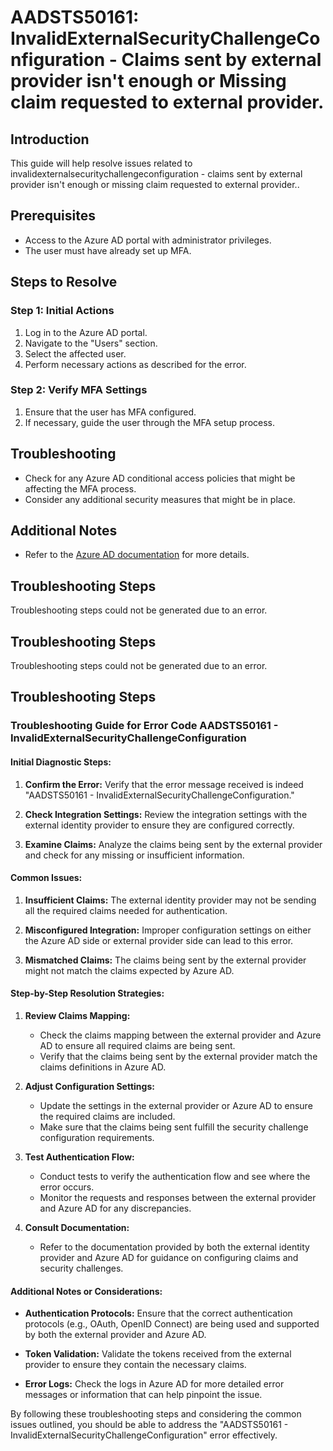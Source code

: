 # AADSTS50161: InvalidExternalSecurityChallengeConfiguration - Claims sent by external provider isn't enough or Missing claim requested to external provider.

## Introduction
This guide will help resolve issues related to invalidexternalsecuritychallengeconfiguration - claims sent by external provider isn't enough or missing claim requested to external provider..

## Prerequisites
- Access to the Azure AD portal with administrator privileges.
- The user must have already set up MFA.

## Steps to Resolve

### Step 1: Initial Actions
1. Log in to the Azure AD portal.
2. Navigate to the "Users" section.
3. Select the affected user.
4. Perform necessary actions as described for the error.

### Step 2: Verify MFA Settings
1. Ensure that the user has MFA configured.
2. If necessary, guide the user through the MFA setup process.

## Troubleshooting
- Check for any Azure AD conditional access policies that might be affecting the MFA process.
- Consider any additional security measures that might be in place.

## Additional Notes
- Refer to the [Azure AD documentation](https://learn.microsoft.com/en-us/azure/active-directory/) for more details.


## Troubleshooting Steps
Troubleshooting steps could not be generated due to an error.

## Troubleshooting Steps
Troubleshooting steps could not be generated due to an error.

## Troubleshooting Steps
### Troubleshooting Guide for Error Code AADSTS50161 - InvalidExternalSecurityChallengeConfiguration

#### Initial Diagnostic Steps:
1. **Confirm the Error:** Verify that the error message received is indeed "AADSTS50161 - InvalidExternalSecurityChallengeConfiguration."
   
2. **Check Integration Settings:** Review the integration settings with the external identity provider to ensure they are configured correctly.

3. **Examine Claims:** Analyze the claims being sent by the external provider and check for any missing or insufficient information.

#### Common Issues:
1. **Insufficient Claims:** The external identity provider may not be sending all the required claims needed for authentication.

2. **Misconfigured Integration:** Improper configuration settings on either the Azure AD side or external provider side can lead to this error.

3. **Mismatched Claims:** The claims being sent by the external provider might not match the claims expected by Azure AD.

#### Step-by-Step Resolution Strategies:
1. **Review Claims Mapping:**
   - Check the claims mapping between the external provider and Azure AD to ensure all required claims are being sent.
   - Verify that the claims being sent by the external provider match the claims definitions in Azure AD.

2. **Adjust Configuration Settings:**
   - Update the settings in the external provider or Azure AD to ensure the required claims are included.
   - Make sure that the claims being sent fulfill the security challenge configuration requirements.

3. **Test Authentication Flow:**
   - Conduct tests to verify the authentication flow and see where the error occurs.
   - Monitor the requests and responses between the external provider and Azure AD for any discrepancies.

4. **Consult Documentation:**
   - Refer to the documentation provided by both the external identity provider and Azure AD for guidance on configuring claims and security challenges.

#### Additional Notes or Considerations:
- **Authentication Protocols:** Ensure that the correct authentication protocols (e.g., OAuth, OpenID Connect) are being used and supported by both the external provider and Azure AD.
  
- **Token Validation:** Validate the tokens received from the external provider to ensure they contain the necessary claims.

- **Error Logs:** Check the logs in Azure AD for more detailed error messages or information that can help pinpoint the issue.
  
By following these troubleshooting steps and considering the common issues outlined, you should be able to address the "AADSTS50161 - InvalidExternalSecurityChallengeConfiguration" error effectively.